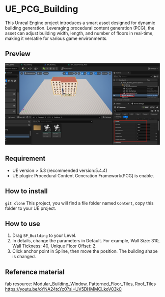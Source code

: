 # UE_PCG_Building
This Unreal Engine project introduces a smart asset designed for dynamic building generation. Leveraging procedural content generation (PCG), the asset can adjust building width, length, and number of floors in real-time, making it versatile for various game environments. 
## Preview
![effect](20241108115038.png)

## Requirement
 - UE version > 5.3 (recommended version:5.4.4)
 - UE plugin: Procedural Content Generation Framework(PCG) is enable.

## How to install
 `git clone` This project, you will find a file folder named `Content`, copy this folder to your UE project.

## How to use
1. Drag `BP_Building` to your Level.
2. In details, change the parameters in Default. For example, Wall Size: 310, Wall Tickness: 40, Unique Floor Offset: 2.
3. Click anchor point in Spline, then move the position. The building shape is changed.

## Reference material 
fab resource: Modular_Building_Window, Patterned_Floor_Tiles, Roof_Tiles
https://youtu.be/oYNA24tcYc0?si=UV5DHMMCLkoV03k0